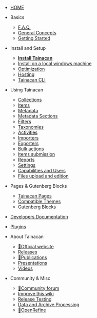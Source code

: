 - [HOME](README.md)

- Basics
  - [F.A.Q.](faq.md 'Frequently Asked Questions about Tainacan - Tainacan Wiki')
  - [General Concepts](general-concepts.md 'General Concepts related to Tainacan - Tainacan Wiki')
  - [Getting Started](getting-started.md 'Getting Started with Tainacan - Tainacan Wiki')
- Install and Setup
  - [**Install Tainacan**](install.md 'How to Install Tainacan - Tainacan Wiki')
  - [Install on a local windows machine](xampp.md 'Installing Tainacan plugin on a local Windows machine (no sever) - Tainacan Wiki')
  - [Optimization](optimization.md 'Optimization Strategies for the Tainacan plugin - Tainacan Wiki')
  - [Hosting](hosting.md 'Hosting options for Tainacan Plugin - Tainacan Wiki')
  - [Tainacan CLI](tainacan-cli.md 'Tainacan WP-CLI - Tainacan Wiki')
- Using Tainacan
  - [Collections](collections.md 'What are and how to manage Collections on Tainacan - Tainacan Wiki')
  - [Items](items.md 'What are and how to manage Items on Tainacan  - Tainacan Wiki')
  - [Metadata](metadata.md 'What are and how to manage Metadata on Tainacan  - Tainacan Wiki')
  - [Metadata Sections](pt-br/metadata-sections.md 'What are and how to manage Metadata Sections on Tainacan  - Tainacan Wiki')
  - [Filters](filters.md 'What are and how to manage Filters on Tainacan  - Tainacan Wiki')
  - [Taxonomies](taxonomies.md 'What are and how to manage Taxonomies on Tainacan  - Tainacan Wiki')
  - [Activities](activities.md 'What are and how to use Activities - aka Logs - on Tainacan  - Tainacan Wiki')
  - [Importers](importers.md 'What are and how to use Importers on Tainacan  - Tainacan Wiki')
  - [Exporters](exporters.md 'What are and how to use Exporters on Tainacan  - Tainacan Wiki')
  - [Bulk actions](bulk-actions.md 'Applying bulk actions on Tainacan - Tainacan Wiki')
  - [Items submission](item-submission.md 'Using Item Submission feature to allow public contribution to a Collection - Tainacan Wiki')
  - [Reports](reports.md 'Introducing the reports screen, that generates statistics and charts about the repository and collections - Tainacan Wiki')
  - [Settings](settings-page.md 'A detailed view of the Plugin Settings page - Tainacan Wiki')
  - [Capabilities and Users](users-roles.md 'Managing capabilities and user roles on Taiancan - Tainacan Wiki')
  - [Files upload and edition](files-upload-and-edition.md 'Files upload and edition - Tainacan Wiki')
- Pages & Gutenberg Blocks
  - [Tainacan Pages](tainacan-pages.md 'The pages generated by Tainacan Plugin - Tainacan Wiki')
  - [Compatible Themes](theme.md 'The themes that offer support to Tainacan - Tainacan Wiki')
  - [Gutenberg Blocks](gutenberg-blocks.md 'The Tainacan Gutenberg Blocks - Tainacan Wiki')
- [Developers Documentation](dev/README.md 'Developers Session of Pages - Tainacan Wiki')
- [Plugins](plugins.md 'Plugins to extend Tainacan functionalities - Tainacan Wiki')
- About Tainacan
  - [:link:Official website](https://tainacan.org/ ':ignore')
  - [Releases](releases.md 'Released versions - Tainacan Wiki')
  - [:link:Publications](https://pesquisa.tainacan.org/ ':ignore')
  - [Presentations](presentations.md 'Slideshow presentations related to Tainacan - Tainacan Wiki')
  - [Vídeos](videos.md 'Educational content in video about Tainacan - Tainacan Wiki')
- Community & Misc
  - [:link:Community forum](https://tainacan.discourse.group ':ignore')
  - [Improve this wiki](CONTRIBUTING.md 'How to contribute to the Tainacan Wiki - Tainacan Wiki')
  - [Release Testing](release-testing.md 'How to test Tainacan versions - Tainacan Wiki')
  - [Data and Archive Processing](data-processing.md 'A word on Data and Archive Processing - Tainacan Wiki')
  - [:link:OpenRefine](http://openrefine.org/ ':ignore')
